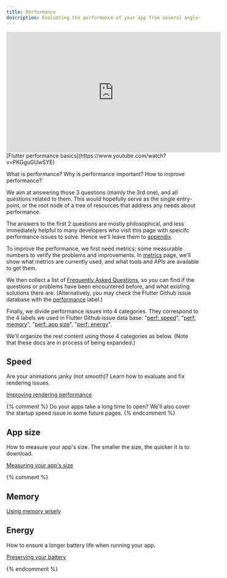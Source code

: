 ```yaml
---
title: Performance
description: Evaluating the performance of your app from several angles.
---
```


<iframe width="560" height="315" src="https://www.youtube.com/embed/PKGguGUwSYE" frameborder="0" allow="accelerometer; autoplay; encrypted-media; gyroscope; picture-in-picture" allowfullscreen></iframe>
[Flutter performance basics](https://www.youtube.com/watch?v=PKGguGUwSYE)

What is performance? Why is performance important? How to improve performance?

We aim at answering those 3 questions (mainly the 3rd one), and all questions
related to them. This would hopefully serve as the single entry-point, or the
root node of a tree of resources that address any needs about performance.

The answers to the first 2 questions are mostly philosophical, and less
immediately helpful to many developers who visit this page with speicifc
performance issues to solve. Hence we'll leave them to
[appendix](/docs/perf/appendix).

To improve the performance, we first need metrics: some measurable numbers to
verify the problems and improvements. In [metrics](docs/perf/metrics) page,
we'll show what metrics are currently used, and what tools and APIs are
available to get them.

We then collect a list of [Frequently Asked Questions](docs/perf/faq), so you
can find if the questions or problems have been encountered before, and what
existing solutions there are. (Alternatively, you may check the Flutter Github
issue database with the [performance][performance] label.)

Finally, we divide performance issues into 4 categories. They correspond to the
4 labels we used in Flutter Github issue data base: "[perf: speed][speed]",
"[perf: memory][memory]", "[perf: app size][size]", "[perf: energy][energy]".

We'll organize the rest content using those 4 categories as below. (Note that
these docs are in process of being expanded.)

<!--
Let's put "speed" (rendering) first as it's the most popular performance issue
category.
-->
## Speed

Are your animations janky (not smooth)? Learn how to
evaluate and fix rendering issues.

[Improving rendering performance](/docs/perf/rendering)

{% comment %}
Do your apps take a long time to open? We'll also cover the startup speed issue
in some future pages.
{% endcomment %}

## App size

How to measure your app's size. The smaller the size,
the quicker it is to download.

[Measuring your app's size][]

{% comment %}

## Memory

[Using memory wisely](/docs/perf/memory)

## Energy

How to ensure a longer battery life when running
your app.

[Preserving your battery](/docs/perf/power)

{% endcomment %}

[Measuring your app's size]: /docs/perf/app-size

[speed]: https://github.com/flutter/flutter/issues?q=is%3Aopen+label%3A%22perf%3A+speed%22+sort%3Aupdated-asc+

[energy]: https://github.com/flutter/flutter/issues?q=is%3Aopen+label%3A%22perf%3A+energy%22+sort%3Aupdated-asc+

[memory]: https://github.com/flutter/flutter/issues?q=is%3Aopen+label%3A%22perf%3A+memory%22+sort%3Aupdated-asc+

[size]: https://github.com/flutter/flutter/issues?q=is%3Aopen+label%3A%22perf%3A+app+size%22+sort%3Aupdated-asc+

[performance]: https://github.com/flutter/flutter/issues?q=+label%3A%22severe%3A+performance%22
